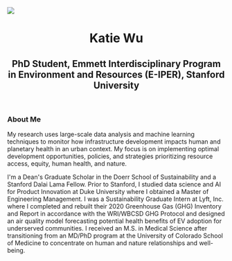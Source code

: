 <html>
  <body>
  <img src="Users/katherinewu/Library/CloudStorage/GoogleDrive-kath.j.wu@gmail.com/My Drive/katiewu.github.io/images:/Wu Headshot_Shortened.png"/>
    <header>
      <h1>Katie Wu</h1>
      <h2>PhD Student, Emmett Interdisciplinary Program in Environment and Resources (E-IPER), Stanford University</h2>
    </header>
    <main>
      <h3>About Me</h3>
      <p>My research uses large-scale data analysis and machine learning techniques to monitor how infrastructure development impacts human and planetary health in an urban context. My focus is on implementing optimal development opportunities, policies, and strategies prioritizing resource access, equity, human health, and nature. </p> 
      <p>I'm a Dean's Graduate Scholar in the Doerr School of Sustainability and a Stanford Dalai Lama Fellow. Prior to Stanford, I studied data science and AI for Product Innovation at Duke University where I obtained a Master of Engineering Management. I was a Sustainability Graduate Intern at Lyft, Inc. where I completed and rebuilt their 2020 Greenhouse Gas (GHG) Inventory and Report in accordance with the WRI/WBCSD GHG Protocol and designed an air quality model forecasting potential health benefits of EV adoption for underserved communities. I received an M.S. in Medical Science after transitioning from an MD/PhD program at the University of Colorado School of Medicine to concentrate on human and nature relationships and well-being. </p>
    </main>
  </body>
</html>
